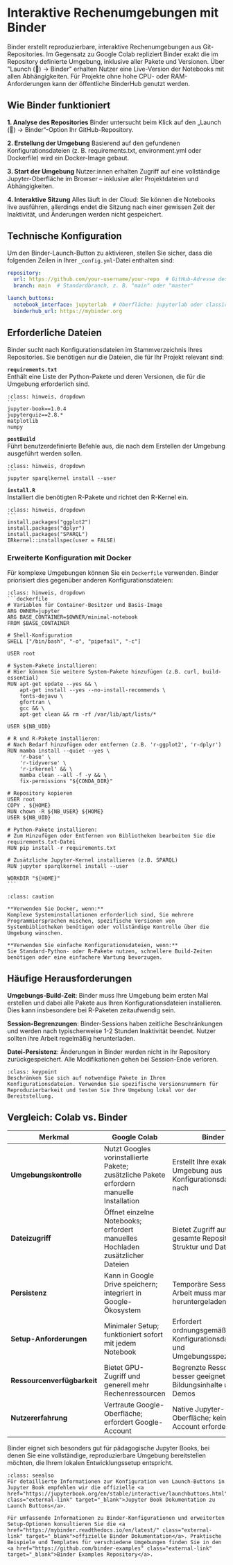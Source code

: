# Interaktive Rechenumgebungen mit Binder

Binder erstellt reproduzierbare, interaktive Rechenumgebungen aus Git-Repositories. Im Gegensatz zu Google Colab repliziert Binder exakt die im Repository definierte Umgebung, inklusive aller Pakete und Versionen. Über "Launch (🚀) → Binder" erhalten Nutzer eine Live-Version der Notebooks mit allen Abhängigkeiten. Für Projekte ohne hohe CPU- oder RAM-Anforderungen kann der öffentliche BinderHub genutzt werden.

## Wie Binder funktioniert

**1. Analyse des Repositories**
Binder untersucht beim Klick auf den „Launch (🚀) → Binder“-Option Ihr GitHub-Repository.

**2. Erstellung der Umgebung**
Basierend auf den gefundenen Konfigurationsdateien (z. B. requirements.txt, environment.yml oder Dockerfile) wird ein Docker-Image gebaut.

**3. Start der Umgebung**
Nutzer:innen erhalten Zugriff auf eine vollständige Jupyter-Oberfläche im Browser – inklusive aller Projektdateien und Abhängigkeiten.

**4. Interaktive Sitzung**
Alles läuft in der Cloud: Sie können die Notebooks live ausführen, allerdings endet die Sitzung nach einer gewissen Zeit der Inaktivität, und Änderungen werden nicht gespeichert.



## Technische Konfiguration
Um den Binder-Launch-Button zu aktivieren, stellen Sie sicher, dass die folgenden Zeilen in Ihrer `_config.yml`-Datei enthalten sind:

```yaml
repository:
  url: https://github.com/your-username/your-repo  # GitHub-Adresse des Projekts
  branch: main  # Standardbranch, z. B. "main" oder "master"

launch_buttons:
  notebook_interface: jupyterlab  # Oberfläche: jupyterlab oder classic
  binderhub_url: https://mybinder.org
```


## Erforderliche Dateien

Binder sucht nach Konfigurationsdateien im Stammverzeichnis Ihres Repositories. Sie benötigen nur die Dateien, die für Ihr Projekt relevant sind:

**`requirements.txt`**  
 Enthält eine Liste der Python-Pakete und deren Versionen, die für die Umgebung erforderlich sind.  

 ````{admonition} Beispiel: requirements.txt
:class: hinweis, dropdown
```
jupyter-book==1.0.4
jupyterquiz==2.8.*
matplotlib
numpy
````

**`postBuild`**   
 Führt benutzerdefinierte Befehle aus, die nach dem Erstellen der Umgebung ausgeführt werden sollen.  

 ````{admonition} Beispiel: postBuild
:class: hinweis, dropdown
```
jupyter sparqlkernel install --user
````

**`install.R`**  
Installiert die benötigten R-Pakete und richtet den R-Kernel ein.  

````{admonition} Beispiel: install.R
:class: hinweis, dropdown
```
install.packages("ggplot2")
install.packages("dplyr")
install.packages("SPARQL")
IRkernel::installspec(user = FALSE)
````

### Erweiterte Konfiguration mit Docker

Für komplexe Umgebungen können Sie ein `Dockerfile` verwenden. Binder priorisiert dies gegenüber anderen Konfigurationsdateien:

````{admonition} Beispiel: Dockerfile
:class: hinweis, dropdown
```dockerfile
# Variablen für Container-Besitzer und Basis-Image
ARG OWNER=jupyter
ARG BASE_CONTAINER=$OWNER/minimal-notebook
FROM $BASE_CONTAINER

# Shell-Konfiguration
SHELL ["/bin/bash", "-o", "pipefail", "-c"]

USER root

# System-Pakete installieren: 
# Hier können Sie weitere System-Pakete hinzufügen (z.B. curl, build-essential)
RUN apt-get update --yes && \
    apt-get install --yes --no-install-recommends \
    fonts-dejavu \
    gfortran \
    gcc && \
    apt-get clean && rm -rf /var/lib/apt/lists/*

USER ${NB_UID}

# R und R-Pakete installieren: 
# Nach Bedarf hinzufügen oder entfernen (z.B. 'r-ggplot2', 'r-dplyr')
RUN mamba install --quiet --yes \
    'r-base' \
    'r-tidyverse' \
    'r-irkernel' && \
    mamba clean --all -f -y && \
    fix-permissions "${CONDA_DIR}"

# Repository kopieren
USER root
COPY . ${HOME}
RUN chown -R ${NB_USER} ${HOME}
USER ${NB_UID}

# Python-Pakete installieren: 
# Zum Hinzufügen oder Entfernen von Bibliotheken bearbeiten Sie die requirements.txt-Datei
RUN pip install -r requirements.txt

# Zusätzliche Jupyter-Kernel installieren (z.B. SPARQL)
RUN jupyter sparqlkernel install --user

WORKDIR "${HOME}"
```
````

```{admonition} Was sollten Sie verwenden?
:class: caution

**Verwenden Sie Docker, wenn:**
Komplexe Systeminstallationen erforderlich sind, Sie mehrere Programmiersprachen mischen, spezifische Versionen von Systembibliotheken benötigen oder vollständige Kontrolle über die Umgebung wünschen.

**Verwenden Sie einfache Konfigurationsdateien, wenn:**
Sie Standard-Python- oder R-Pakete nutzen, schnellere Build-Zeiten benötigen oder eine einfachere Wartung bevorzugen.
```

## Häufige Herausforderungen

**Umgebungs-Build-Zeit**: Binder muss Ihre Umgebung beim ersten Mal erstellen und dabei alle Pakete aus Ihren Konfigurationsdateien installieren. Dies kann insbesondere bei R-Paketen zeitaufwendig sein.

**Session-Begrenzungen**: Binder-Sessions haben zeitliche Beschränkungen und werden nach typischerweise 1-2 Stunden Inaktivität beendet. Nutzer sollten ihre Arbeit regelmäßig herunterladen.

**Datei-Persistenz**: Änderungen in Binder werden nicht in Ihr Repository zurückgespeichert. Alle Modifikationen gehen bei Session-Ende verloren.

```{admonition} Bewährte Praktiken
:class: keypoint
Beschränken Sie sich auf notwendige Pakete in Ihren Konfigurationsdateien. Verwenden Sie spezifische Versionsnummern für Reproduzierbarkeit und testen Sie Ihre Umgebung lokal vor der Bereitstellung.
```

## Vergleich: Colab vs. Binder

| Merkmal | Google Colab | Binder |
|---------|-------------|---------|
| **Umgebungskontrolle** | Nutzt Googles vorinstallierte Pakete; zusätzliche Pakete erfordern manuelle Installation | Erstellt Ihre exakte Umgebung aus Konfigurationsdateien nach |
| **Dateizugriff** | Öffnet einzelne Notebooks; erfordert manuelles Hochladen zusätzlicher Dateien | Bietet Zugriff auf die gesamte Repository-Struktur und Dateien |
| **Persistenz** | Kann in Google Drive speichern; integriert in Google-Ökosystem | Temporäre Sessions; Arbeit muss manuell heruntergeladen werden |
| **Setup-Anforderungen** | Minimaler Setup; funktioniert sofort mit jedem Notebook | Erfordert ordnungsgemäße Konfigurationsdateien und Umgebungsspezifikation |
| **Ressourcenverfügbarkeit** | Bietet GPU-Zugriff und generell mehr Rechenressourcen | Begrenzte Ressourcen; besser geeignet für Bildungsinhalte und Demos |
| **Nutzererfahrung** | Vertraute Google-Oberfläche; erfordert Google-Account | Native Jupyter-Oberfläche; kein Account erforderlich |

Binder eignet sich besonders gut für pädagogische Jupyter Books, bei denen Sie eine vollständige, reproduzierbare Umgebung bereitstellen möchten, die Ihrem lokalen Entwicklungssetup entspricht.


```{admonition} Zusätzliche Materialien
:class: seealso
Für detaillierte Informationen zur Konfiguration von Launch-Buttons in Jupyter Book empfehlen wir die offizielle <a href="https://jupyterbook.org/en/stable/interactive/launchbuttons.html" class="external-link" target="_blank">Jupyter Book Dokumentation zu Launch Buttons</a>. 

Für umfassende Informationen zu Binder-Konfigurationen und erweiterten Setup-Optionen konsultieren Sie die <a href="https://mybinder.readthedocs.io/en/latest/" class="external-link" target="_blank">offizielle Binder Dokumentation</a>. Praktische Beispiele und Templates für verschiedene Umgebungen finden Sie in den <a href="https://github.com/binder-examples" class="external-link" target="_blank">Binder Examples Repository</a>.

```
